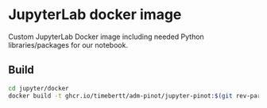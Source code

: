 # JupyterLab docker image

Custom JupyterLab Docker image including needed Python libraries/packages for our notebook.

## Build

```bash
cd jupyter/docker
docker build -t ghcr.io/timebertt/adm-pinot/jupyter-pinot:$(git rev-parse HEAD | head -c12) --target jupyter-pinot .
```
